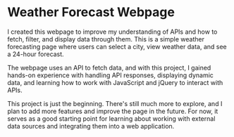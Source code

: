 # Weather Forecast Webpage

I created this webpage to improve my understanding of APIs and how to fetch, filter, and display data through them. This is a simple weather forecasting page where users can select a city, view weather data, and see a 24-hour forecast. 

The webpage uses an API to fetch data, and with this project, I gained hands-on experience with handling API responses, displaying dynamic data, and learning how to work with JavaScript and jQuery to interact with APIs.

This project is just the beginning. There's still much more to explore, and I plan to add more features and improve the page in the future. For now, it serves as a good starting point for learning about working with external data sources and integrating them into a web application.
